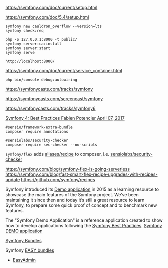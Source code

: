 https://symfony.com/doc/current/setup.html

https://symfony.com/doc/5.4/setup.html

```
symfony new cauldron_overflow --version=lts
symfony check:req

php -S 127.0.0.1:8000 -t public/
symfony server:ca:install
symfony server:start
symfony serve

http://localhost:8000/

```

https://symfony.com/doc/current/service_container.html
```
php bin/console debug:autowiring
```

https://symfonycasts.com/tracks/symfony

https://symfonycasts.com/screencast/symfony

https://symfonycasts.com/tracks/symfony6

[Symfony 4: Best Practices Fabien Potencier April 07, 2017](http://fabien.potencier.org/symfony4-best-practices.html)

```
#sensio/framework-extra-bundle
composer require annotations

#sensiolabs/security-checker
composer require sec-checker --no-scripts
```


`symfony/flex` adds [aliases/recipe](https://github.com/symfony/recipes/tree/master/sensiolabs/security-checker) to composer, 
i.e. [sensiolabs/security-checker](https://packagist.org/packages/sensiolabs/security-checker)

https://symfony.com/blog/symfony-flex-is-going-serverless
https://symfony.com/blog/fast-smart-flex-recipe-upgrades-with-recipes-update
https://github.com/symfony/recipes


Symfony introduced its [Demo application](https://easycorp.github.io/blog//posts/a-new-easyadmin-demo-application) in 2015 as a learning resource to showcase the main features of the Symfony project. We’ve been maintaining it since then and today it’s still a great resource to learn Symfony, to prepare some quick proof of concept and to benchmark new features.

The "Symfony Demo Application" is a reference application 
created to show how to develop applications
following the [Symfony Best Practices](https://symfony.com/doc/current/best_practices.html).
[Symfony DEMO application](https://github.com/symfony/demo)

[Symfony Bundles](https://symfony.com/bundles)

Symfony [EASY bundles](https://github.com/EasyCorp)
* [EasyAdmin](https://easycorp.github.io/blog/)

 



